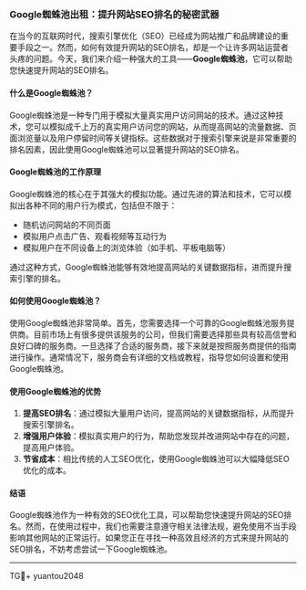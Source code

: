 ### Google蜘蛛池出租：提升网站SEO排名的秘密武器

在当今的互联网时代，搜索引擎优化（SEO）已经成为网站推广和品牌建设的重要手段之一。然而，如何有效提升网站的SEO排名，却是一个让许多网站运营者头疼的问题。今天，我们来介绍一种强大的工具——**Google蜘蛛池**，它可以帮助您快速提升网站的SEO排名。

#### 什么是Google蜘蛛池？

Google蜘蛛池是一种专门用于模拟大量真实用户访问网站的技术。通过这种技术，您可以模拟成千上万的真实用户访问您的网站，从而提高网站的流量数据、页面浏览量以及用户停留时间等关键指标。这些数据对于搜索引擎来说是非常重要的排名因素，因此使用Google蜘蛛池可以显著提升网站的SEO排名。

#### Google蜘蛛池的工作原理

Google蜘蛛池的核心在于其强大的模拟功能。通过先进的算法和技术，它可以模拟出各种不同的用户行为模式，包括但不限于：

- 随机访问网站的不同页面
- 模拟用户点击广告、观看视频等互动行为
- 模拟用户在不同设备上的浏览体验（如手机、平板电脑等）

通过这种方式，Google蜘蛛池能够有效地提高网站的关键数据指标，进而提升搜索引擎的排名。

#### 如何使用Google蜘蛛池？

使用Google蜘蛛池非常简单。首先，您需要选择一个可靠的Google蜘蛛池服务提供商。目前市场上有很多提供该服务的公司，但我们需要选择那些具有较高信誉和良好口碑的服务商。一旦选择了合适的服务商，接下来就是按照服务商提供的指南进行操作。通常情况下，服务商会有详细的文档或教程，指导您如何设置和使用Google蜘蛛池。

#### 使用Google蜘蛛池的优势

1. **提高SEO排名**：通过模拟大量用户访问，提高网站的关键数据指标，从而提升搜索引擎排名。
2. **增强用户体验**：模拟真实用户的行为，帮助您发现并改进网站中存在的问题，提高用户体验。
3. **节省成本**：相比传统的人工SEO优化，使用Google蜘蛛池可以大幅降低SEO优化的成本。

#### 结语

Google蜘蛛池作为一种有效的SEO优化工具，可以帮助您快速提升网站的SEO排名。然而，在使用过程中，我们也需要注意遵守相关法律法规，避免使用不当手段影响其他网站的正常运行。如果您正在寻找一种高效且经济的方式来提升网站的SEO排名，不妨考虑尝试一下Google蜘蛛池。

---

TG💪+ yuantou2048